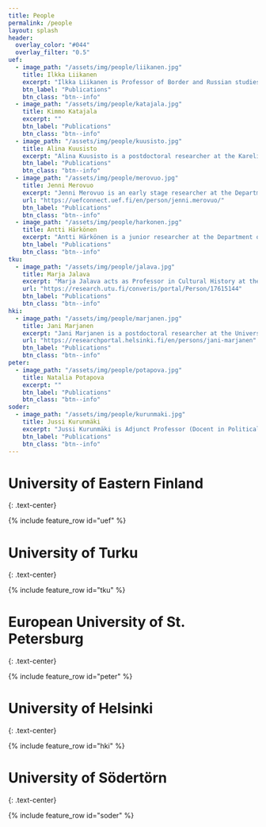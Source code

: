 ```yaml
---
title: People
permalink: /people
layout: splash
header:
  overlay_color: "#044"
  overlay_filter: "0.5"
uef:
  - image_path: "/assets/img/people/liikanen.jpg"
    title: Ilkka Liikanen
    excerpt: "Ilkka Liikanen is Professor of Border and Russian studies at the Karelian Institute, University of Eastern Finland and Docent in Political History at the University of Helsinki. In 2017 he worked as visiting scholar at Carleton University, Ottawa. He has published widely on nationalism and nation-building, social movements and political language as well as post-Soviet politics and borders. He is the editor of Routledge Borderlands Studies."
    btn_label: "Publications"
    btn_class: "btn--info"
  - image_path: "/assets/img/people/katajala.jpg"
    title: Kimmo Katajala
    excerpt: ""
    btn_label: "Publications"
    btn_class: "btn--info"
  - image_path: "/assets/img/people/kuusisto.jpg"
    title: Alina Kuusisto
    excerpt: "Alina Kuusisto is a postdoctoral researcher at the Karelian Institute, University of Eastern Finland. She gained her PhD in 2017 in Finnish History. She has studied higher education policy, Finnish and European policies of cross-border cooperation and local and regional history of North Karelia and Eastern Finland in 19th and 20th centuries. "
    btn_label: "Publications"
    btn_class: "btn--info"
  - image_path: "/assets/img/people/merovuo.jpg"
    title: Jenni Merovuo
    excerpt: "Jenni Merovuo is an early stage researcher at the Department of Geographical and Historical studies, University of Eastern Finland. In 2018, she was a visiting doctoral scholar at the University of Stockholm. She studies border history, and peripheral and from-below agency from the 18th century to the 20th century. Her PhD research focuses on border-building and belonging to a state on the Russo-Swedish borderland in the late-18th century."
    url: "https://uefconnect.uef.fi/en/person/jenni.merovuo/"
    btn_label: "Publications"
    btn_class: "btn--info"
  - image_path: "/assets/img/people/harkonen.jpg"
    title: Antti Härkönen
    excerpt: "Antti Härkönen is a junior researcher at the Department of Geographical and Historical Studies at the University of Eastern Finland specialising in digital humanities and pre- 20th century history. He is writing a dissertation on the use of geospatial analysis in historical research using the spatial segregation of religious groups of Vyborg as a case study."
    btn_label: "Publications"
    btn_class: "btn--info"
tku:
  - image_path: "/assets/img/people/jalava.jpg"
    title: Marja Jalava
    excerpt: "Marja Jalava acts as Professor in Cultural History at the School of History, Culture and Arts Studies at the University of Turku. She gained her PhD in 2005 at the University of Helsinki in Finnish and Scandinavian History. Her research interests lie in intellectual history, conceptual history, history of historiography, history of emotions, and the modern history of Finland and the Nordic countries."
    url: "https://research.utu.fi/converis/portal/Person/17615144"  
    btn_label: "Publications"
    btn_class: "btn--info"
hki:
  - image_path: "/assets/img/people/marjanen.jpg"
    title: Jani Marjanen
    excerpt: "Jani Marjanen is a postdoctoral researcher at the University of Helsinki from where he gained his PhD in 2014. In 2014-2015 he was visiting scholar at the Max Planck Institute for Human Development, Berlin. He specializes in late eighteenth-century and early nineteenth-century language of economic patriotism in Scandinavia, the theory and method of conceptual history, and public debate in Finland in the nineteenth century. He is one of the editors of Contributions to the History of Concepts (<https://www.berghahnjournals.com/view/journals/contributions/contributions-overview.xml>)."
    url: "https://researchportal.helsinki.fi/en/persons/jani-marjanen"  
    btn_label: "Publications"
    btn_class: "btn--info"
peter:
  - image_path: "/assets/img/people/potapova.jpg"
    title: Natalia Potapova
    excerpt: ""
    btn_label: "Publications"
    btn_class: "btn--info"
soder:
  - image_path: "/assets/img/people/kurunmaki.jpg"
    title: Jussi Kurunmäki
    excerpt: "Jussi Kurunmäki is Adjunct Professor (Docent in Political Science 2011 and in Political History 2018), working at Tampere University. Previously, he led a research project at the University of Helsinki. He has for many years worked as a research fellow and lecturer at the Department of Political Science, Stockholm University, and at the Institute of Contemporary History, Södertörn University. His main fields of research include nineteenth- and twentieth-century conceptual history and the political rhetoric of isms. He is one of the editors of the Finnish anthology of conceptual history Käsitteet liikkeessä (Concepts in Motion) (2003), Rhetorics of Nordic Democracy (2010), Democracy in Modern Europe: A Conceptual History (2018), and the special issue on the political rhetoric of isms in Journal of Political Ideologies (2018). Kurunmäki is the chairperson of the international network Concepta – International Research Seminars in Conceptual History and Political Thought."
    btn_label: "Publications"
    btn_class: "btn--info"
---
```


# University of Eastern Finland
{: .text-center}

{% include feature_row id="uef" %}

# University of Turku
{: .text-center}

{% include feature_row id="tku" %}

# European University of St. Petersburg
{: .text-center}

{% include feature_row id="peter" %}

# University of Helsinki
{: .text-center}

{% include feature_row id="hki" %}

# University of Södertörn
{: .text-center}

{% include feature_row id="soder" %}
